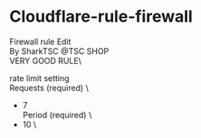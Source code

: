 # Cloudflare-rule-firewall
Firewall rule Edit \
By SharkTSC @TSC SHOP \
VERY GOOD RULE\

rate limit setting \
Requests (required) \
- 7 \
Period (required) \
- 10 \
